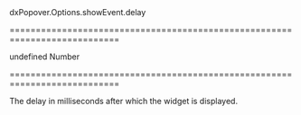 <!--id-->dxPopover.Options.showEvent.delay<!--/id-->
===========================================================================
<!--default-->undefined<!--/default-->
<!--type-->Number<!--/type-->
===========================================================================

<!--shortDescription-->
The delay in milliseconds after which the widget is displayed.
<!--/shortDescription-->

<!--fullDescription-->

<!--/fullDescription-->